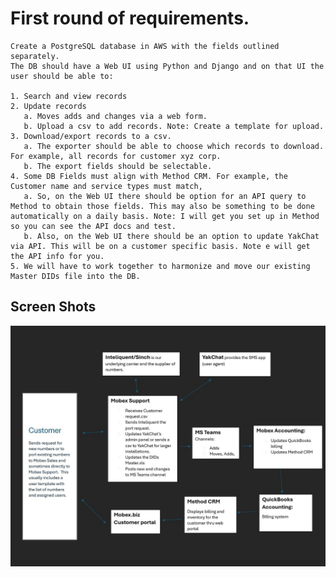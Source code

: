 # First round of requirements.

```
Create a PostgreSQL database in AWS with the fields outlined separately.
The DB should have a Web UI using Python and Django and on that UI the user should be able to:

1. Search and view records
2. Update records
   a. Moves adds and changes via a web form.
   b. Upload a csv to add records. Note: Create a template for upload.
3. Download/export records to a csv.
   a. The exporter should be able to choose which records to download. For example, all records for customer xyz corp.
   b. The export fields should be selectable.
4. Some DB Fields must align with Method CRM. For example, the Customer name and service types must match,
   a. So, on the Web UI there should be option for an API query to Method to obtain those fields. This may also be something to be done automatically on a daily basis. Note: I will get you set up in Method so you can see the API docs and test.
   b. Also, on the Web UI there should be an option to update YakChat via API. This will be on a customer specific basis. Note e will get the API info for you.
5. We will have to work together to harmonize and move our existing Master DIDs file into the DB.

```

## Screen Shots

[![SB Admin Preview](https://github.com/JohnGDalrymple/NumberDB/blob/develop/number_db/screen_shots/workflow.jpg)](https://github.com/JohnGDalrymple/NumberDB/tree/develop)
